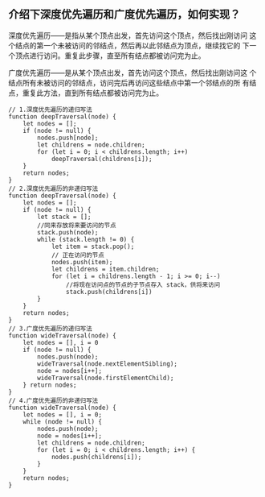 ## 介绍下深度优先遍历和广度优先遍历，如何实现？   
   
深度优先遍历——是指从某个顶点出发，首先访问这个顶点，然后找出刚访问 这个结点的第一个未被访问的邻结点，然后再以此邻结点为顶点，继续找它的 下一个顶点进行访问。重复此步骤，直至所有结点都被访问完为止。    
   
广度优先遍历——是从某个顶点出发，首先访问这个顶点，然后找出刚访问这 个结点所有未被访问的邻结点，访问完后再访问这些结点中第一个邻结点的所 有结点，重复此方法，直到所有结点都被访问完为止。   
   
```
// 1.深度优先遍历的递归写法 
function deepTraversal(node) {
    let nodes = [];
    if (node != null) {
        nodes.push[node];
        let childrens = node.children;
        for (let i = 0; i < childrens.length; i++)
            deepTraversal(childrens[i]);
    }
    return nodes;
}
// 2.深度优先遍历的非递归写法 
function deepTraversal(node) {
    let nodes = [];
    if (node != null) {
        let stack = [];
        //同来存放将来要访问的节点 
        stack.push(node);
        while (stack.length != 0) {
            let item = stack.pop();
            // 正在访问的节点 
            nodes.push(item);
            let childrens = item.children;
            for (let i = childrens.length - 1; i >= 0; i--)
                //将现在访问点的节点的子节点存入 stack，供将来访问 
                stack.push(childrens[i])
        }
    }
    return nodes;
}
// 3.广度优先遍历的递归写法 
function wideTraversal(node) {
    let nodes = [], i = 0
    if (node != null) {
        nodes.push(node);
        wideTraversal(node.nextElementSibling);
        node = nodes[i++];
        wideTraversal(node.firstElementChild);
    } return nodes;
}
// 4.广度优先遍历的非递归写法 
function wideTraversal(node) {
    let nodes = [], i = 0;
    while (node != null) {
        nodes.push(node);
        node = nodes[i++];
        let childrens = node.children;
        for (let i = 0; i < childrens.length; i++) {
            nodes.push(childrens[i]);
        }
    }
    return nodes;
}
```